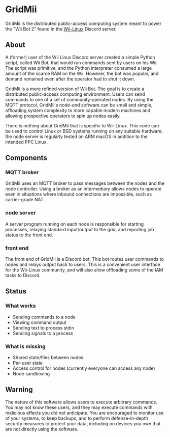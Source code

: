 # GridMii

GridMii is the distributed public-access computing system meant to power the "Wii Bot 2" found in the [Wii-Linux](https://wii-linux.org/) Discord server.

## About

A (former) user of the Wii Linux Discord server created a simple Python script, called Wii Bot, that would run commands sent by users on his Wii. The script was primitive, and the Python interpreter consumed a large amount of the scarce RAM on the Wii. However, the bot was popular, and demand remained even after the operator had to shut it down.

GridMii is a more refined version of Wii Bot. The goal is to create a distributed public-access computing environment. Users can send commands to one of a set of community-operated nodes. By using the MQTT protocol, GridMii's node-end software can be small and simple, offloading system complexity to more capable modern machines and allowing prospective operators to spin up nodes easily.

There is nothing about GridMii that is specific to Wii-Linux. This code can be used to control Linux or BSD systems running on any suitable hardware; the node server is regularly tested on ARM macOS in addition to the intended PPC Linux.

## Components

### MQTT broker

GridMii uses an MQTT broker to pass messages between the nodes and the node controller. Using a broker as an intermediary allows nodes to operate even in situations where inbound connections are impossible, such as carrier-grade NAT.

### node server

A server program running on each node is responsible for starting processes, relaying standard input/output to the grid, and reporting job status to the front end.

### front end

The front end of GridMii is a Discord bot. This bot routes user commands to nodes and relays output back to users. This is a convenient user interface for the Wii-Linux community, and will also allow offloading some of the IAM tasks to Discord.

## Status

### What works

* Sending commands to a node
* Viewing command output
* Sending text to process stdin
* Sending signals to a process

### What is missing

* Shared state/files between nodes
* Per-user state
* Access control for nodes (currently everyone can access any node)
* Node sandboxing

## Warning

The nature of this software allows users to execute arbitrary commands. You may not know these users, and they may execute commands with malicious effects you did not anticipate. You are encouraged to monitor use of your systems, to keep backups, and to perform defense-in-depth security measures to protect your data, including on devices you own that are not directly using the software. 

